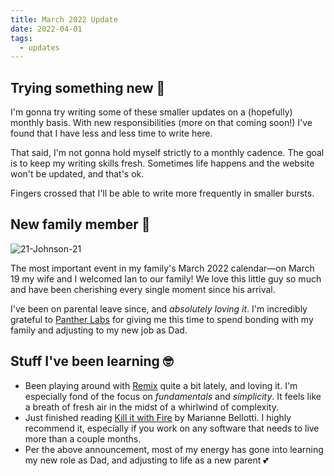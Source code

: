 ```yaml
---
title: March 2022 Update
date: 2022-04-01
tags:
  - updates
---
```


## Trying something new 🧪

I'm gonna try writing some of these smaller updates on a (hopefully) monthly basis. With new responsibilities (more on that coming soon!) I've found that I have less and less time to write here.

That said, I'm not gonna hold myself strictly to a monthly cadence. The goal is to keep my writing skills fresh. Sometimes life happens and the website won't be updated, and that's ok.

Fingers crossed that I'll be able to write more frequently in smaller bursts.

## New family member 👶

![21-Johnson-21](https://user-images.githubusercontent.com/20060118/161328996-a5ab7cb7-4ab6-467d-91b5-17506d239f8b.JPG)

The most important event in my family's March 2022 calendar—on March 19 my wife and I welcomed Ian to our family! We love this little guy so much and have been cherishing every single moment since his arrival.

I've been on parental leave since, and _absolutely loving it_. I'm incredibly grateful to [Panther Labs](https://panther.com) for giving me this time to spend bonding with my family and adjusting to my new job as Dad.

## Stuff I've been learning 🤓

- Been playing around with [Remix](https://remix.run/) quite a bit lately, and loving it. I'm especially fond of the focus on _fundamentals_ and _simplicity_. It feels like a breath of fresh air in the midst of a whirlwind of complexity.
- Just finished reading [Kill it with Fire](https://nostarch.com/kill-it-fire) by Marianne Bellotti. I highly recommend it, especially if you work on any software that needs to live more than a couple months.
- Per the above announcement, most of my energy has gone into learning my new role as Dad, and adjusting to life as a new parent 💕
